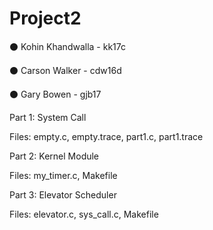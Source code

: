 # Project2

⚫ Kohin Khandwalla - kk17c

⚫ Carson Walker - cdw16d

⚫ Gary Bowen - gjb17

Part 1: System Call 

Files: empty.c, empty.trace, part1.c, part1.trace

Part 2: Kernel Module

Files: my_timer.c, Makefile

Part 3: Elevator Scheduler 

Files: elevator.c, sys_call.c, Makefile
